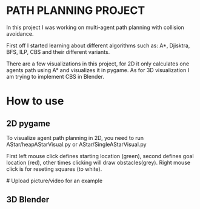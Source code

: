 # PATH PLANNING PROJECT

<p>In this project I was working on multi-agent path planning with collision avoidance.</p>
<p>First off I started learning about different algorithms such as: A*, Djisktra, BFS, ILP, CBS and their different variants.</p>
<p>There are a few visualizations in this project, for 2D it only calculates one agents path using A* and visualizes it in pygame. As for 3D visualization I am trying to implement CBS in Blender.</p>

# How to use

## 2D pygame

<p>To visualize agent path planning in 2D, you need to run AStar/heapAStarVisual.py or AStar/SingleAStarVisual.py</p>
<p>First left mouse click defines starting location (green), second defines goal location (red), other times clicking will draw obstacles(grey). Right mouse click is for reseting squares (to white).</p>

<p># Upload picture/video for an example</p>


## 3D Blender



